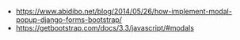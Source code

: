 - https://www.abidibo.net/blog/2014/05/26/how-implement-modal-popup-django-forms-bootstrap/
- https://getbootstrap.com/docs/3.3/javascript/#modals
